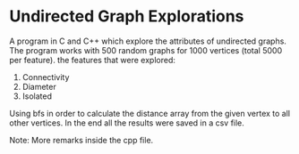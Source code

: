 # Undirected Graph Explorations
A program in C and C++ which explore the attributes of undirected graphs. The program works with 500 random graphs for 1000 vertices (total 5000 per feature).
the features that were explored:
1. Connectivity
2. Diameter
3. Isolated

Using bfs in order to calculate the distance array from the given vertex to all other vertices.
In the end all the results were saved in a csv file.

Note: More remarks inside the cpp file.
